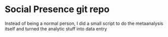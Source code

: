 Social Presence git repo
====

Instead of being a normal person, I did a small script to do the metaanalysis itself and turned the analytic stuff into data entry

